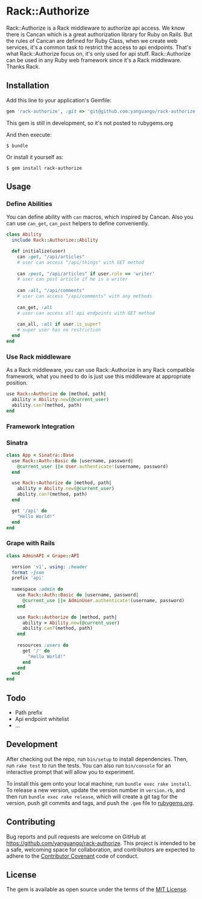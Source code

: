 # Rack::Authorize

Rack::Authorize is a Rack middleware to authorize api access. We know there is Cancan which is a great authorization library for Ruby on Rails. But the rules of Cancan are defined for Ruby Class, when we create web services, it's a common task to restrict the access to api endpoints. That's what Rack::Authorize focus on, it's only used for api stuff. Rack::Authorize can be used in any Ruby web framework since it's a Rack middleware. Thanks Rack.

## Installation

Add this line to your application's Gemfile:

```ruby
gem 'rack-authorize', :git => 'git@github.com:yanguango/rack-authorize.git'
```

This gem is still in development, so it's not posted to rubygems.org

And then execute:

    $ bundle

Or install it yourself as:

    $ gem install rack-authorize

## Usage

### Define Abilities
You can define ability with `can` macros, which inspired by Cancan. Also you can use `can_get`, `can_post` helpers to define conveniently.

```ruby
class Ability
  include Rack::Authorize::Ability

  def initialize(user)
    can :get, "/api/articles" 
    # user can access "/api/things" with GET method
    
    can :post, "/api/articles" if user.role == 'writer' 
    # user can post article if he is a writer
    
    can :all, "/api/comments" 
    # user can access "/api/comments" with any methods
    
    can_get, :all 
    # user can access all api endpoints with GET method
    
    can_all, :all if user.is_super? 
    # super user has no restriction
  end
end
```

### Use Rack middleware
As a Rack middleware, you can use Rack::Authorize in any Rack compatible framework, what you need to do is just use this middleware at appropriate position.

```ruby
use Rack::Authorize do |method, path|
  ability = Ability.new(@current_user)
  ability.can?(method, path)
end
```

### Framework Integration
### Sinatra
```ruby
class App < Sinatra::Base
  use Rack::Auth::Basic do |username, password|
    @current_user ||= User.authenticate!(username, password)
  end

  use Rack::Authorize do |method, path|
    ability = Ability.new(@current_user)
    ability.can?(method, path)
  end

  get '/api' do
    "Hello World!"
  end
end
```

### Grape with Rails
```ruby
class AdminAPI < Grape::API

  version 'v1', using: :header
  format :json
  prefix 'api'
  
  namespace :admin do
    use Rack::Auth::Basic do |username, password|
      @current_use ||= AdminUser.authenticate!(username, password)
    end

    use Rack::Authorize do |method, path|
      ability = Ability.new(@current_user)
      ability.can?(method, path)
    end
    
    resources :users do
      get '/' do
        "Hello World!"
      end
    end
  end
end
```

## Todo
* Path prefix
* Api endpoint whitelist
* ... 

## Development

After checking out the repo, run `bin/setup` to install dependencies. Then, run `rake test` to run the tests. You can also run `bin/console` for an interactive prompt that will allow you to experiment.

To install this gem onto your local machine, run `bundle exec rake install`. To release a new version, update the version number in `version.rb`, and then run `bundle exec rake release`, which will create a git tag for the version, push git commits and tags, and push the `.gem` file to [rubygems.org](https://rubygems.org).

## Contributing

Bug reports and pull requests are welcome on GitHub at https://github.com/yanguango/rack-authorize. This project is intended to be a safe, welcoming space for collaboration, and contributors are expected to adhere to the [Contributor Covenant](contributor-covenant.org) code of conduct.


## License

The gem is available as open source under the terms of the [MIT License](http://opensource.org/licenses/MIT).

